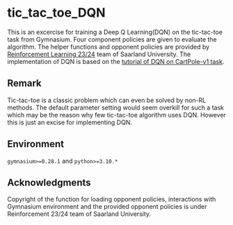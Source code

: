 # tic_tac_toe_DQN
This is an excercise for training a Deep Q Learning(DQN) on the tic-tac-toe task from Gymnasium. Four component policies are given to evaluate the algorithm. The helper functions and opponent policies are provided by [Reinforcement Learning 23/24](https://mcms.cs.uni-saarland.de/rl/) team of Saarland University. The implementation of DQN is based on the [tutorial of DQN on CartPole-v1 task](https://pytorch.org/tutorials/intermediate/reinforcement_q_learning.html).

## Remark
Tic-tac-toe is a classic problem which can even be solved by non-RL methods. The default parameter setting would seem overkill for such a task which may be the reason why few tic-tac-toe algorithm uses DQN. However this is just an excise for implementing DQN.

## Environment
 `gymnasium>=0.28.1` and `python>=3.10.*`

## Acknowledgments
Copyright of the function for loading opponent policies, interactions with Gymnasium environment and the provided opponent policies is under Reinforcement 23/24 team of Saarland University. 
